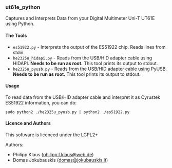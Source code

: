 
### ut61e_python

Captures and Interprets Data from your Digital Multimeter Uni-T UT61E using Python.

#### The Tools

* `es51922.py` - Interprets the output of the ES51922 chip.
  Reads lines from stdin.
* `he2325u_hidapi.py` - Reads from the USB/HID adapter cable using HIDAPI.
  **Needs to be run as root.** This tool prints its output to stdout.
* `he2325u_pyusb.py` - Reads from the USB/HID adapter cable using PyUSB.
  **Needs to be run as root.** This tool prints its output to stdout.

#### Usage

To read data from the USB/HID adapter cable and interpret
it as Cyrustek ES51922 information, you can do:

    sudo python2 ./he2325u_pyusb.py | python2 ./es51922.py

#### Licence and Authors

This software is licenced under the LGPL2+

Authors:

* Philipp Klaus (<philipp.l.klaus@web.de>)
* Domas Jokubauskis (<domas@jokubauskis.lt>)


